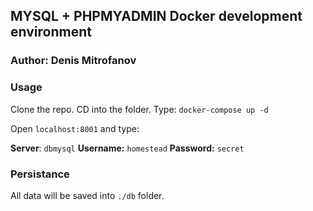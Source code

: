 ## MYSQL + PHPMYADMIN Docker development environment

### Author: Denis Mitrofanov

### Usage
Clone the repo. CD into the folder. Type:
`docker-compose up -d`

Open `localhost:8001` and type: 

**Server**: `dbmysql` 
**Username:** `homestead` 
**Password:** `secret`

### Persistance
All data will be saved into `./db` folder.